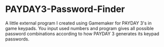 # PAYDAY3-Password-Finder
A little external program I created using Gamemaker for PAYDAY 3's in game keypads. You input used numbers and program gives all possible password combinations according to how PAYDAY 3 generates its keypad passwords.
